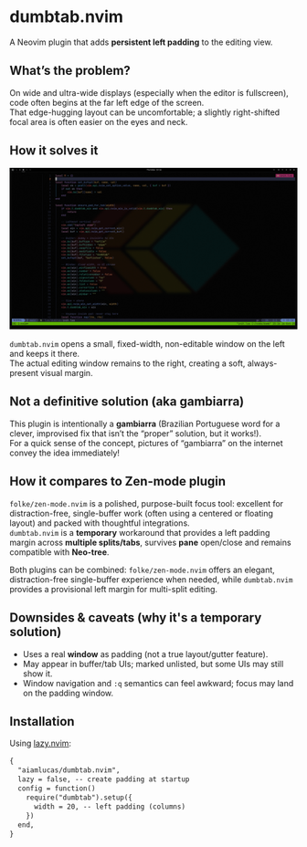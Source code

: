 # dumbtab.nvim

A Neovim plugin that adds **persistent left padding** to the editing view.

## What’s the problem?

On wide and ultra-wide displays (especially when the editor is fullscreen), code often begins at the far left edge of the screen.  
That edge-hugging layout can be uncomfortable; a slightly right-shifted focal area is often easier on the eyes and neck.

## How it solves it

<p align="center">
  <img src="./images/dumbtab.png" width="1000" alt="dumbtab.nvim — persistent left padding">
</p>

`dumbtab.nvim` opens a small, fixed-width, non-editable window on the left and keeps it there.  
The actual editing window remains to the right, creating a soft, always-present visual margin.

## Not a definitive solution (aka gambiarra)

This plugin is intentionally a **gambiarra** (Brazilian Portuguese word for a clever, improvised fix that isn’t the “proper” solution, but it works!).  
For a quick sense of the concept, pictures of “gambiarra” on the internet convey the idea immediately!

## How it compares to Zen-mode plugin

`folke/zen-mode.nvim` is a polished, purpose-built focus tool: excellent for distraction-free, single-buffer work (often using a centered or floating layout) and packed with thoughtful integrations.  
`dumbtab.nvim` is a **temporary** workaround that provides a left padding margin across **multiple splits/tabs**, survives **pane** open/close and remains compatible with **Neo-tree**.

Both plugins can be combined: `folke/zen-mode.nvim` offers an elegant, distraction-free single-buffer experience when needed, while `dumbtab.nvim` provides a provisional left margin for multi-split editing.

## Downsides & caveats (why it's a temporary solution)

- Uses a real **window** as padding (not a true layout/gutter feature).
- May appear in buffer/tab UIs; marked unlisted, but some UIs may still show it.
- Window navigation and `:q` semantics can feel awkward; focus may land on the padding window.

## Installation

Using [lazy.nvim](https://github.com/folke/lazy.nvim):

```
{
  "aiamlucas/dumbtab.nvim",
  lazy = false, -- create padding at startup
  config = function()
    require("dumbtab").setup({
      width = 20, -- left padding (columns)
    })
  end,
}
```
